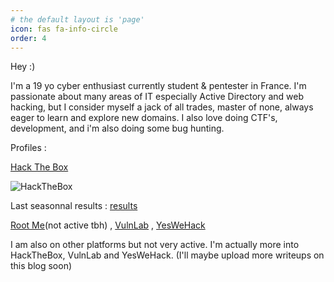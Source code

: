 ```yaml
---
# the default layout is 'page'
icon: fas fa-info-circle
order: 4
---
```


Hey :)

I'm a 19 yo cyber enthusiast currently student & pentester in France.
I'm passionate about many areas of IT especially Active Directory and web hacking, but I consider myself a jack of all trades, master of none, always eager to learn and explore new domains.
I also love doing CTF's, development, and i'm also doing some bug hunting.


Profiles :

[Hack The Box](https://app.hackthebox.com/profile/377742)

![HackTheBox](https://www.hackthebox.com/badge/image/377742)

Last seasonnal results : [results](https://labs.hackthebox.com/achievement/season/377742/4)

[Root Me](https://www.root-me.org/Ap4sh)(not active tbh)  ,
[VulnLab](https://www.vulnlab.com/)  ,
[YesWeHack](https://yeswehack.com/hunters/ap4sh)

I am also on other platforms but not very active. I'm actually more into HackTheBox, VulnLab and YesWeHack.
(I'll maybe upload more writeups on this blog soon)
